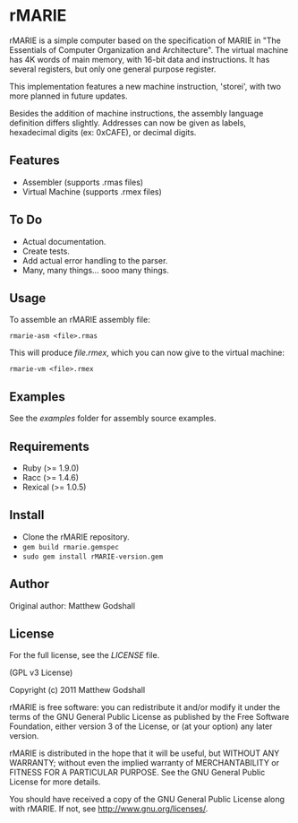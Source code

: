 rMARIE
===========

rMARIE is a simple computer based on the specification of MARIE in
"The Essentials of Computer Organization and Architecture". The virtual
machine has 4K words of main memory, with 16-bit data and instructions.
It has several registers, but only one general purpose register.

This implementation features a new machine instruction, 'storei', with
two more planned in future updates.

Besides the addition of machine instructions, the assembly language definition
differs slightly. Addresses can now be given as labels, hexadecimal digits
(ex: 0xCAFE), or decimal digits.

Features
--------

* Assembler (supports .rmas files)
* Virtual Machine  (supports .rmex files)

To Do
----

* Actual documentation.
* Create tests.
* Add actual error handling to the parser.
* Many, many things... sooo many things.

Usage
-----

To assemble an rMARIE assembly file:

    rmarie-asm <file>.rmas

This will produce *file.rmex*, which you can now give to the virtual machine:

    rmarie-vm <file>.rmex


Examples
--------

See the *examples* folder for assembly source examples.

Requirements
------------

* Ruby (>= 1.9.0)
* Racc  (>= 1.4.6)
* Rexical (>= 1.0.5)

Install
-------

* Clone the rMARIE repository.
* `gem build rmarie.gemspec`
* `sudo gem install rMARIE-version.gem`

Author
------

Original author: Matthew Godshall

License
-------

For the full license, see the *LICENSE* file.

(GPL v3 License)

Copyright (c) 2011 Matthew Godshall

rMARIE is free software: you can redistribute it and/or modify
it under the terms of the GNU General Public License as published by
the Free Software Foundation, either version 3 of the License, or
(at your option) any later version.

rMARIE is distributed in the hope that it will be useful,
but WITHOUT ANY WARRANTY; without even the implied warranty of
MERCHANTABILITY or FITNESS FOR A PARTICULAR PURPOSE.  See the
GNU General Public License for more details.

You should have received a copy of the GNU General Public License
along with rMARIE.  If not, see <http://www.gnu.org/licenses/>.
